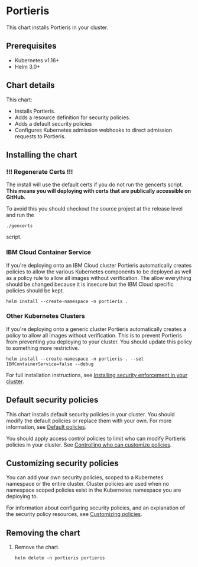 # Portieris

This chart installs Portieris in your cluster.

## Prerequisites

* Kubernetes v1.16+
* Helm 3.0+

## Chart details

This chart:
* Installs Portieris.
* Adds a resource definition for security policies.
* Adds a default security policies
* Configures Kubernetes admission webhooks to direct admission requests to Portieris.

## Installing the chart

### !!! Regenerate Certs !!!
The install will use the default certs if you do not run the gencerts script. **This means you will deploying with certs that are publically accessible on GitHub.**

To avoid this you should checkout the source project at the release level and run the 
```
./gencerts
```

script.

### IBM Cloud Container Service

If you're deploying onto an IBM Cloud cluster Portieris automatically creates policies to allow the various Kubernetes components to be deployed as well as a policy rule to allow all images without verification. The allow everything should be changed because it is insecure but the IBM Cloud specific policies should be kept.

```
helm install --create-namespace -n portieris .
```

### Other Kubernetes Clusters

If you're deploying onto a generic cluster Portieris automatically creates a policy to allow all images without verification. This is to prevent Portieris from preventing you deploying to your cluster. You should update this policy to something more restrictive.

```
helm install --create-namespace -n portieris . --set IBMContainerService=false --debug
```

For full installation instructions, see [Installing security enforcement in your cluster](https://cloud.ibm.com/docs/services/Registry?topic=registry-security_enforce#sec_enforcer_install).

## Default security policies

This chart installs default security policies in your cluster. You should modify the default policies or replace them with your own. For more information, see [Default policies](https://cloud.ibm.com/docs/services/Registry?topic=registry-security_enforce#default_policies).

You should apply access control policies to limit who can modify Portieris policies in your cluster. See [Controlling who can customize policies](https://cloud.ibm.com/docs/services/Registry?topic=registry-security_enforce#assign_user_policy).

## Customizing security policies

You can add your own security policies, scoped to a Kubernetes namespace or the entire cluster. Cluster policies are used when no namespace scoped policies exist in the Kubernetes namespace you are deploying to.

For information about configuring security policies, and an explanation of the security policy resources, see [Customizing policies](https://cloud.ibm.com/docs/services/Registry?topic=registry-security_enforce#customize_policies).

## Removing the chart

1. Remove the chart.
    ```
    helm delete -n portieris portieris
    ```

